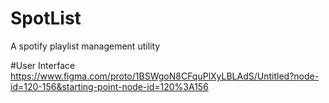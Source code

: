 # SpotList

A spotify playlist management utility


#User Interface
https://www.figma.com/proto/1BSWgoN8CFquPlXyLBLAdS/Untitled?node-id=120-156&starting-point-node-id=120%3A156
